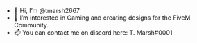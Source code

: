 - 👋 Hi, I’m @tmarsh2667
- 👀 I’m interested in Gaming and creating designs for the FiveM Community.
- 📫 You can contact me on discord here: T. Marsh#0001

